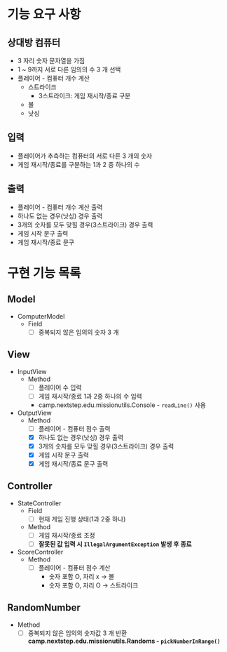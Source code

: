 # 기능 요구 사항
## 상대방 컴퓨터
- 3 자리 숫자 문자열을 가짐
- 1 ~ 9까지 서로 다른 임의의 수 3 개 선택 
- 플레이어 - 컴퓨터 개수 계산
  - 스트라이크
    - 3스트라이크: 게임 재시작/종료 구분
  - 볼
  - 낫싱

## 입력
- 플레이어가 추측하는 컴퓨터의 서로 다른 3 개의 숫자
- 게임 재시작/종료를 구분하는 1과 2 중 하나의 수

## 출력
- 플레이어 - 컴퓨터 개수 계산 출력
- 하나도 없는 경우(낫싱) 경우 출력
- 3개의 숫자를 모두 맞힐 경우(3스트라이크) 경우 출력
- 게임 시작 문구 출력
- 게임 재시작/종료 문구


# 구현 기능 목록
## Model
- ComputerModel
  - Field 
    - [ ] 중복되지 않은 임의의 숫자 3 개

## View
- InputView
  - Method
    - [ ] 플레이어 수 입력 
    - [ ] 게임 재시작/종료 1과 2중 하나의 수 입력 
    - camp.nextstep.edu.missionutils.Console - `readLine()` 사용
- OutputView
  - Method
    - [ ] 플레이어 - 컴퓨터 점수 출력
    - [x] 하나도 없는 경우(낫싱) 경우 출력
    - [x] 3개의 숫자를 모두 맞힐 경우(3스트라이크) 경우 출력
    - [x] 게임 시작 문구 출력
    - [x] 게임 재시작/종료 문구 출력 

## Controller
- StateController
  - Field
    - [ ] 현재 게임 진행 상태(1과 2중 하나)
  - Method
    - [ ] 게임 재시작/종료 조정
    - [ ] **잘못된 값 입력 시 `IllegalArgumentException` 발생 후 종료**
- ScoreController
  - Method
    - [ ] 플레이어 - 컴퓨터 점수 계산 
      - 숫자 포함 O, 자리 x -> 볼
      - 숫자 포함 O, 자리 O -> 스트라이크

## RandomNumber
  - Method
    - [ ] 중복되지 않은 임의의 숫자값 3 개 반환
    **camp.nextstep.edu.missionutils.Randoms - `pickNumberInRange()`**
